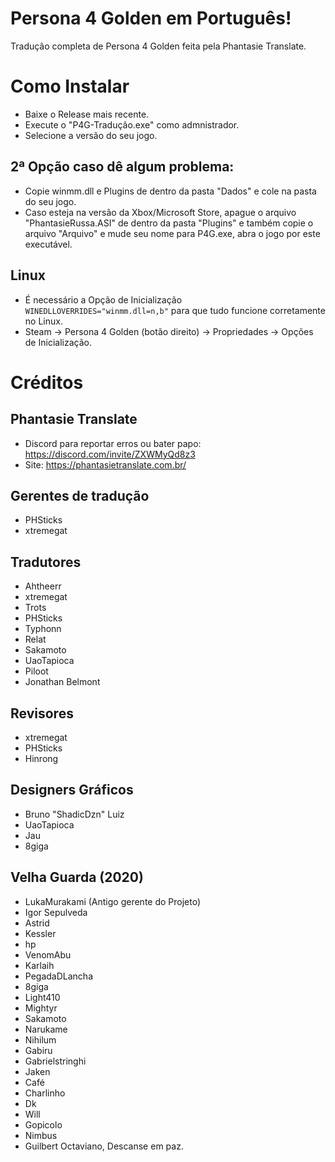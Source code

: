 # Persona 4 Golden em Português!
Tradução completa de Persona 4 Golden feita pela Phantasie Translate.

# Como Instalar

- Baixe o Release mais recente.
- Execute o "P4G-Tradução.exe" como admnistrador.
- Selecione a versão do seu jogo.
## 2ª Opção caso dê algum problema:
- Copie winmm.dll e Plugins de dentro da pasta "Dados" e cole na pasta do seu jogo.
- Caso esteja na versão da Xbox/Microsoft Store, apague o arquivo "PhantasieRussa.ASI" de dentro da pasta "Plugins" e também copie o arquivo "Arquivo" e mude seu nome para P4G.exe, abra o jogo por este executável.

## Linux
- É necessário a Opção de Inicialização ``WINEDLLOVERRIDES="winmm.dll=n,b"`` para que tudo funcione corretamente no Linux.
- Steam -> Persona 4 Golden (botão direito) -> Propriedades -> Opções de Inicialização.

# Créditos

## Phantasie Translate
- Discord para reportar erros ou bater papo: https://discord.com/invite/ZXWMyQd8z3
- Site: https://phantasietranslate.com.br/

## Gerentes de tradução
- PHSticks
- xtremegat

## Tradutores
- Ahtheerr
- xtremegat
- Trots
- PHSticks
- Typhonn
- Relat
- Sakamoto
- UaoTapioca
- Piloot
- Jonathan Belmont

## Revisores
- xtremegat
- PHSticks
- Hinrong

## Designers Gráficos
- Bruno "ShadicDzn" Luiz
- UaoTapioca
- Jau
- 8giga

## Velha Guarda (2020)
- LukaMurakami (Antigo gerente do Projeto)
- Igor Sepulveda
- Astrid
- Kessler
- hp
- VenomAbu
- Karlaih
- PegadaDLancha
- 8giga
- Light410
- Mightyr
- Sakamoto
- Narukame
- Nihilum
- Gabiru
- Gabrielstringhi
- Jaken
- Café
- Charlinho
- Dk
- Will
- Gopicolo
- Nimbus
- Guilbert Octaviano, Descanse em paz.
